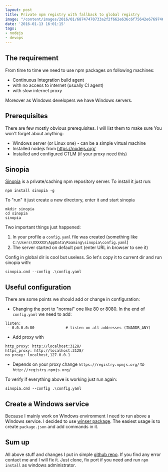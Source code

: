 ```yaml
---
layout: post
title: Private npm registry with fallback to global registry
image: "/content/images/2016/01/68747470733a2f2f662e636c6f75642e6769746875622e636f6d2f6173736574732f3939393131332f313739353535332f36383031373762322d366131642d313165332d383265312d3032313933616134653332652e706e67.png"
date: '2016-01-13 16:01:15'
tags:
- nodejs
- devops
---
```


## The requirement
From time to time we need to use npm packages on following machines:

- Continuous Integration build agent
- with no access to internet (usually CI agent)
- with slow internet proxy

Moreover as Windows developers we have Windows servers.

## Prerequisites
There are few mostly obvious prerequisites. I will list them to make sure You won't forget about anything:

- Windows server (or Linux one) - can be a simple virtual machine
- Installed nodejs from https://nodejs.org/
- Installed and configured CTLM (if your proxy need this)


## Sinopia
[Sinopia](https://www.npmjs.com/package/sinopia) is a private/caching npm repository server.
To install it just run:
```
npm install sinopia -g
```
To "run" it just create a new directory, enter it and start sinopia
```
mkdir sinopia
cd sinopia
sinopia
```

Two important things just happened:

1. In your profile a `config.yaml` file was created (something like `C:\Users\XXXXXX\AppData\Roaming\sinopia\config.yaml`)
2. The server started on default port (enter URL in browser to see it)

Config in global dir is cool but useless. So let's copy it to current dir and run sinopia with:
```
sinopia.cmd --config .\config.yaml
```

## Useful configuration
There are some points we should add or change in configuration:

- Changing the port to "normal" one like 80 or 8080. In the end of `config.yaml` we need to add:
```
listen:
 - 0.0.0.0:80              # listen on all addresses (INADDR_ANY)
```
- Add proxy with
```
http_proxy: http://localhost:3128/
https_proxy: http://localhost:3128/
no_proxy: localhost,127.0.0.1
```
- Depends on your proxy change `https://registry.npmjs.org/` to `http://registry.npmjs.org/`


To verify if everything above is working just run again: 
```
sinopia.cmd --config .\config.yaml
```

## Create a Windows service
Because I mainly work on Windows environment I need to run above a Windows service.
I decided to use [winser package](https://www.npmjs.com/package/winser). 
The easiest usage is to create `package.json` and add commands in it.

## Sum up
All above stuff and changes I put in simple [github repo](https://github.com/ptrstpp950/sinopia-windows). If you find any error contact me and I will fix it. Just clone, fix port if you need and run `npm install` as windows administrator.


